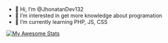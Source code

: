 - 👋 Hi, I’m @JhonatanDev132
- 👀 I’m interested in get more knowledge about programation
- 🌱 I’m currently learning PHP, JS, CSS

[![My Awesome Stats](https://awesome-github-stats.azurewebsites.net/user-stats/JhonatanDev132?cardType=level&preferLogin=false&Background=000000&Text=DDDDDD&Title=1B53FFD4&Border=131DDD&Ring=DDDDDD)](https://git.io/awesome-stats-card)


